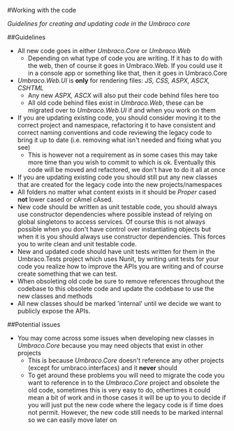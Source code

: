 #Working with the code

_Guidelines for creating and updating code in the Umbraco core_

##Guidelines

* All new code goes in either *Umbraco.Core* or *Umbraco.Web*
	* Depending on what type of code you are writing. If it has to do with the web, then of course it goes in Umbraco.Web. If you could use it in a console app or something like that, then it goes in Umbraco.Core
* *Umbraco.Web.UI* is **only** for rendering files: *JS, CSS, ASPX, ASCX, CSHTML*
	* Any new *ASPX, ASCX* will also put their code behind files here too 
	* All old code behind files exist in *Umbraco.Web*, these can be migrated over to *Umbraco.Web.UI* if and when you work on them
* If you are updating existing code, you should consider moving it to the correct project and namespace, refactoring it to have consistent and correct naming conventions and code reviewing the legacy code to bring it up to date (i.e. removing what isn't needed and fixing what you see) 
	* This is however not a requirement as in some cases this may take more time than you wish to commit to which is ok. Eventually this code will be moved and refactored, we don't have to do it all at once
* If you are updating existing code you should still put any new classes that are created for the legacy code into the new projects/namespaces
* All folders no matter what content exists in it should be *Proper* cased **not** lower cased or cAmel cAsed.
* New code should be written as unit testable code, you should always use constructor dependencies where possible instead of relying on global singletons to access services. Of course this is not always possible when you don't have control over instantiating objects but when it is you should always use constructor dependencies. This forces you to write clean and unit testable code.
* New and updated code should have unit tests written for them in the Umbraco.Tests project which uses Nunit, by writing unit tests for your code you realize how to improve the APIs you are writing and of course create something that we can test.
* When obsoleting old code be sure to remove references throughout the codebase to this obsolete code and update the codebase to use the new classes and methods
* All new classes should be marked 'internal' until we decide we want to publicly expose the APIs.

##Potential issues

* You may come across some issues when developing new classes in *Umbraco.Core* because you may need objects that exist in other projects 
	* This is because *Umbraco.Core* doesn't reference any other projects (except for umbraco.interfaces) and it **never** should 
	* To get around these problems you will need to migrate the code you want to reference in to the *Umbraco.Core* project and obsolete the old code, sometimes this is very easy to do, othertimes it could mean a bit of work and in those cases it will be up to you to decide if you will just put the new code where the legacy code is if time does not permit. However, the new code still needs to be marked internal so we can easily move later on